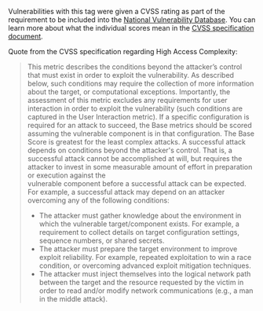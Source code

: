 Vulnerabilities with this tag were given a CVSS rating as part of the requirement to be included into the [National Vulnerability Database](https://nvd.nist.gov/). You can learn more about what the individual scores mean in the [CVSS specification document](https://www.first.org/cvss/specification-document). 

Quote from the CVSS specification regarding High Access Complexity:

>   This metric describes the conditions beyond the attacker’s control that must exist in order to exploit the vulnerability. As described below, such conditions may require the collection of more information about the target, or computational exceptions. 
>   Importantly, the assessment of this metric excludes any requirements for user interaction in order to exploit the vulnerability (such conditions are captured in the User Interaction metric). 
>   If a specific configuration is required for an attack to succeed, the Base metrics should be scored assuming the vulnerable component is in that configuration. The Base Score is greatest for the least complex attacks.
> 	A successful attack depends on conditions beyond the attacker's control. That is, a successful attack cannot be accomplished at will, but requires the attacker to invest in some measurable amount of effort in preparation or execution against the  
>    vulnerable component before a successful attack can be expected. For example, a successful attack may depend on an attacker overcoming any of the following conditions:
>   * The attacker must gather knowledge about the environment in which the vulnerable target/component exists. For example, a requirement to collect details on target configuration settings, sequence numbers, or shared secrets.
>   * The attacker must prepare the target environment to improve exploit reliability. For example, repeated exploitation to win a race condition, or overcoming advanced exploit mitigation techniques.
>   * The attacker must inject themselves into the logical network path between the target and the resource requested by the victim in order to read and/or modify network communications (e.g., a man in the middle attack).